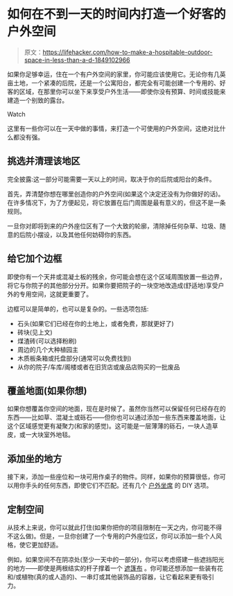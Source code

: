 # 如何在不到一天的时间内打造一个好客的户外空间

> 原文：<https://lifehacker.com/how-to-make-a-hospitable-outdoor-space-in-less-than-a-d-1849102966>

如果你足够幸运，住在一个有户外空间的家里，你可能应该使用它。无论你有几英亩土地，一个紧凑的后院，还是一个公寓阳台，都完全有可能创建一个专用的、好客的区域，在那里你可以坐下来享受户外生活——即使你没有预算、时间或技能来建造一个别致的露台。

Watch

这里有一些你可以在一天中做的事情，来打造一个可使用的户外空间，这绝对比什么都没有强。

## 挑选并清理该地区

完全披露:这一部分可能需要一天以上的时间，取决于你的后院或阳台的条件。

首先，弄清楚你想在哪里创造你的户外空间(如果这个决定还没有为你做好的话)。在许多情况下，为了方便起见，将它放置在后门周围是最有意义的，但这不是一条规则。

一旦你对即将到来的户外座位区有了一个大致的轮廓，清除掉任何杂草、垃圾、随意的后院小摆设，以及其他任何妨碍你的东西。

## 给它加个边框

即使你有一个天井或混凝土板的残余，你可能会想在这个区域周围放置一些边界，将它与你院子的其他部分分开。如果你要把院子的一块空地改造成(舒适地)享受户外的专用空间，这就更重要了。

边框可以是简单的，也可以是复杂的。一些选项包括:

*   石头(如果它们已经在你的土地上，或者免费，那就更好了)
*   砖块(见上文)
*   煤渣砖(可以选择粉刷)
*   周边的几个大种植园主
*   木质板条箱或托盘部分(通常可以免费找到)
*   从你的院子/车库/阁楼或者在旧货店或废品店购买的一批废品

## 覆盖地面(如果你想)

如果你想覆盖你空间的地面，现在是时候了。虽然你当然可以保留任何已经存在的东西——比如草、混凝土或砾石——但你也可以通过添加一些东西来覆盖地面，让这个区域感觉更有凝聚力(和家的感觉)。这可能是一层薄薄的砾石，一块人造草皮，或一大块室外地毯。

## 添加坐的地方

接下来，添加一些座位和一块可用作桌子的物件。同样，如果你的预算很低，你可以用你手头的任何东西，即使它们不匹配。还有几个 [户外坐席](https://lifehacker.com/how-to-spruce-up-your-outdoor-living-space-in-the-cheap-1847492628) 的 DIY 选项。

## 定制空间

从技术上来说，你可以就此打住(如果你把你的项目限制在一天之内，你可能不得不这么做)。但是，一旦你创建了一个专用的户外座位区，你可以添加一些个人风格，使它更加舒适。

例如，如果空间不在阴凉处(至少一天中的一部分)，你可以考虑搭建一些遮挡阳光的地方——即使是两根结实的杆子撑着一个 [遮篷布](https://lifehacker.com/how-to-spruce-up-your-outdoor-living-space-in-the-cheap-1847492628) 。你可能还想添加一些装有花和/或植物(真的或人造的)、一串灯或其他装饰品的容器，让它看起来更有吸引力。
